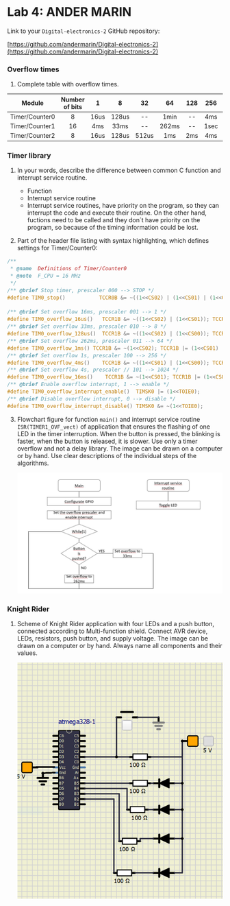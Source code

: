 # Lab 4: ANDER MARIN

Link to your `Digital-electronics-2` GitHub repository:

   [https://github.com/andermarin/Digital-electronics-2](https://github.com/andermarin/Digital-electronics-2)


### Overflow times

1. Complete table with overflow times.

| **Module** | **Number of bits** | **1** | **8** | **32** | **64** | **128** | **256** | **1024** |
| :-: | :-: | :-: | :-: | :-: | :-: | :-: | :-: | :-: |
| Timer/Counter0 | 8  | 16us | 128us | -- | 1min | -- | 4ms | 16ms |
| Timer/Counter1 | 16 | 4ms |  33ms    | -- |262ms | -- | 1sec | 42sec |
| Timer/Counter2 | 8  | 16us |   128us   | 512us   |1ms |  2ms  |4ms |16ms |


### Timer library

1. In your words, describe the difference between common C function and interrupt service routine.
   * Function
   * Interrupt service routine
   * Interrupt service routines, have priority on the program, so they can interrupt the code and execute their routine. On the other hand, fuctions need to be called and they don´t have priority on the program, so because of the timing information could be lost. 

2. Part of the header file listing with syntax highlighting, which defines settings for Timer/Counter0:

```c
/**
 * @name  Definitions of Timer/Counter0
 * @note  F_CPU = 16 MHz
 */
/** @brief Stop timer, prescaler 000 --> STOP */
#define TIM0_stop()           TCCR0B &= ~((1<<CS02) | (1<<CS01) | (1<<CS00));

/** @brief Set overflow 16ms, prescaler 001 --> 1 */
#define TIM0_overflow_16us()   TCCR1B &= ~((1<<CS02) | (1<<CS01)); TCCR1B |= (1<<CS00);
/** @brief Set overflow 33ms, prescaler 010 --> 8 */
#define TIM0_overflow_128us()  TCCR1B &= ~((1<<CS02) | (1<<CS00)); TCCR1B |= (1<<CS01);
/** @brief Set overflow 262ms, prescaler 011 --> 64 */
#define TIM0_overflow_1ms() TCCR1B &= ~(1<<CS02); TCCR1B |= (1<<CS01) | (1<<CS00);
/** @brief Set overflow 1s, prescaler 100 --> 256 */
#define TIM0_overflow_4ms()    TCCR1B &= ~((1<<CS01) | (1<<CS00)); TCCR1B |= (1<<CS02);
/** @brief Set overflow 4s, prescaler // 101 --> 1024 */
#define TIM0_overflow_16ms()    TCCR1B &= ~(1<<CS01); TCCR1B |= (1<<CS02) | (1<<CS00);
/** @brief Enable overflow interrupt, 1 --> enable */
#define TIM0_overflow_interrupt_enable()  TIMSK0 |= (1<<TOIE0);
/** @brief Disable overflow interrupt, 0 --> disable */
#define TIM0_overflow_interrupt_disable() TIMSK0 &= ~(1<<TOIE0);


```

3. Flowchart figure for function `main()` and interrupt service routine `ISR(TIMER1_OVF_vect)` of application that ensures the flashing of one LED in the timer interruption. When the button is pressed, the blinking is faster, when the button is released, it is slower. Use only a timer overflow and not a delay library. The image can be drawn on a computer or by hand. Use clear descriptions of the individual steps of the algorithms.

   ![your figure](https://github.com/andermarin/Digital-electronics-2/blob/main/Labs/04-interruptors/04-interrupts/AssigmentPhoto1.JPG)


### Knight Rider

1. Scheme of Knight Rider application with four LEDs and a push button, connected according to Multi-function shield. Connect AVR device, LEDs, resistors, push button, and supply voltage. The image can be drawn on a computer or by hand. Always name all components and their values.

   ![your figure](https://github.com/andermarin/Digital-electronics-2/blob/main/Labs/04-interruptors/Assigmentdesign.png)
